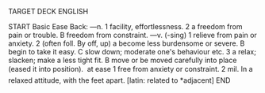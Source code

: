 TARGET DECK
ENGLISH

START
Basic
Ease
Back: —n. 1 facility, effortlessness. 2 a freedom from pain or trouble. B freedom from constraint. —v. (-sing) 1 relieve from pain or anxiety. 2 (often foll. By off, up) a become less burdensome or severe. B begin to take it easy. C slow down; moderate one's behaviour etc. 3 a relax; slacken; make a less tight fit. B move or be moved carefully into place (eased it into position).  at ease 1 free from anxiety or constraint. 2 mil. In a relaxed attitude, with the feet apart. [latin: related to *adjacent]
END
